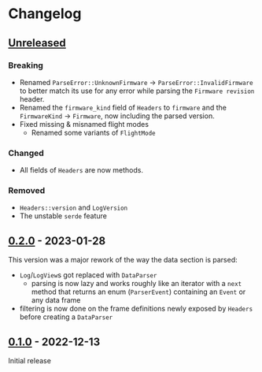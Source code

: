 # Changelog

## [Unreleased]

### Breaking

- Renamed `ParseError::UnknownFirmware` -> `ParseError::InvalidFirmware` to
  better match its use for any error while parsing the `Firmware revision`
  header.
- Renamed the `firmware_kind` field of `Headers` to `firmware` and the
  `FirmwareKind` -> `Firmware`, now including the parsed version.
- Fixed missing & misnamed flight modes
  - Renamed some variants of `FlightMode`

### Changed

- All fields of `Headers` are now methods.

### Removed

- `Headers::version` and `LogVersion`
- The unstable `serde` feature

## [0.2.0] - 2023-01-28

This version was a major rework of the way the data section is parsed:

- `Log`/`LogView`s got replaced with `DataParser`
  - parsing is now lazy and works roughly like an iterator with a `next` method
    that returns an enum (`ParserEvent`) containing an `Event` or any data
    frame
- filtering is now done on the frame definitions newly exposed by `Headers`
  before creating a `DataParser`

## [0.1.0] - 2022-12-13

Initial release

[unreleased]: https://github.com/blackbox-log/blackbox-log/compare/v0.2.0...HEAD
[0.2.0]: https://github.com/blackbox-log/blackbox-log/compare/v0.1.0...v0.2.0
[0.1.0]: https://github.com/blackbox-log/blackbox-log/releases/tag/v0.1.0
